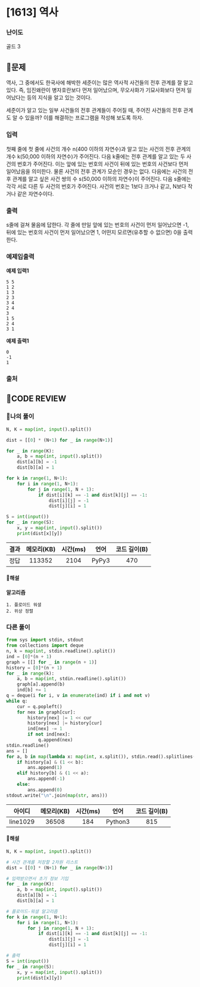 # [1613] 역사

### **난이도**
골드 3
## **📝문제**
역사, 그 중에서도 한국사에 해박한 세준이는 많은 역사적 사건들의 전후 관계를 잘 알고 있다. 즉, 임진왜란이 병자호란보다 먼저 일어났으며, 무오사화가 기묘사화보다 먼저 일어났다는 등의 지식을 알고 있는 것이다.

세준이가 알고 있는 일부 사건들의 전후 관계들이 주어질 때, 주어진 사건들의 전후 관계도 알 수 있을까? 이를 해결하는 프로그램을 작성해 보도록 하자.
### **입력**
첫째 줄에 첫 줄에 사건의 개수 n(400 이하의 자연수)과 알고 있는 사건의 전후 관계의 개수 k(50,000 이하의 자연수)가 주어진다. 다음 k줄에는 전후 관계를 알고 있는 두 사건의 번호가 주어진다. 이는 앞에 있는 번호의 사건이 뒤에 있는 번호의 사건보다 먼저 일어났음을 의미한다. 물론 사건의 전후 관계가 모순인 경우는 없다. 다음에는 사건의 전후 관계를 알고 싶은 사건 쌍의 수 s(50,000 이하의 자연수)이 주어진다. 다음 s줄에는 각각 서로 다른 두 사건의 번호가 주어진다. 사건의 번호는 1보다 크거나 같고, N보다 작거나 같은 자연수이다.
### **출력**
s줄에 걸쳐 물음에 답한다. 각 줄에 만일 앞에 있는 번호의 사건이 먼저 일어났으면 -1, 뒤에 있는 번호의 사건이 먼저 일어났으면 1, 어떤지 모르면(유추할 수 없으면) 0을 출력한다.
### **예제입출력**

**예제 입력1**

```
5 5
1 2
1 3
2 3
3 4
2 4
3
1 5
2 4
3 1
```

**예제 출력1**

```
0
-1
1
```

### **출처**

## **🧐CODE REVIEW**

### **🧾나의 풀이**

```python
N, K = map(int, input().split())

dist = [[0] * (N+1) for _ in range(N+1)]

for _ in range(K):
    a, b = map(int, input().split())
    dist[a][b] = -1
    dist[b][a] = 1

for k in range(1, N+1):
    for i in range(1, N+1):
        for j in range(1, N + 1):
            if dist[i][k] == -1 and dist[k][j] == -1:
                dist[i][j] = -1
                dist[j][i] = 1

S = int(input())
for _ in range(S):
    x, y = map(int, input().split())
    print(dist[x][y])
```

결과	| 메모리(KB) |	시간(ms) |	언어 |	코드 길이(B)
:----:|:-----:|:-----:|:-----:|:--------:
정답|113352|2104|PyPy3|470
#### **📝해설**

**알고리즘**
```
1. 플로이드 워셜
2. 위상 정렬
```
### **다른 풀이**

```python
from sys import stdin, stdout
from collections import deque
n, k = map(int, stdin.readline().split())
ind = [0]*(n + 1)
graph = [[] for _ in range(n + 1)]
history = [0]*(n + 1)
for _ in range(k):
    a, b = map(int, stdin.readline().split())
    graph[a].append(b)
    ind[b] += 1
q = deque(i for i, v in enumerate(ind) if i and not v)
while q:
    cur = q.popleft()
    for nex in graph[cur]:
        history[nex] |= 1 << cur
        history[nex] |= history[cur]
        ind[nex] -= 1
        if not ind[nex]:
            q.append(nex)
stdin.readline()
ans = []
for a, b in map(lambda x: map(int, x.split()), stdin.read().splitlines()):
    if history[a] & (1 << b):
        ans.append(1)
    elif history[b] & (1 << a):
        ans.append(-1)
    else:
        ans.append(0)
stdout.write("\n".join(map(str, ans)))
```

아이디 | 메모리(KB) |	시간(ms) |	언어 |	코드 길이(B) 
:-----:|:-----:|:-----:|:----:|:--------:
line1029|36508|184|Python3|815
#### **📝해설**

```python
N, K = map(int, input().split())

# 사건 관계를 저장할 2차원 리스트
dist = [[0] * (N+1) for _ in range(N+1)]

# 입력받으면서 초기 정보 기입
for _ in range(K):
    a, b = map(int, input().split())
    dist[a][b] = -1
    dist[b][a] = 1

# 플로이드-워셜 알고리즘
for k in range(1, N+1):
    for i in range(1, N+1):
        for j in range(1, N + 1):
            if dist[i][k] == -1 and dist[k][j] == -1:
                dist[i][j] = -1
                dist[j][i] = 1

# 출력
S = int(input())
for _ in range(S):
    x, y = map(int, input().split())
    print(dist[x][y])
```